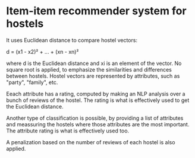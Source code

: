 # Item-item recommender system for hostels

It uses Euclidean distance to compare hostel vectors:

d = (x1 - x2)² + ... + (xn - xn)²

where d is the Euclidean distance and xi is an element of the vector. No square root is applied, to emphasize the similarities and differences between hostels. Hostel vectors are represented by attributes, such as "party", "family", etc.

Eeach attribute has a rating, computed by making an NLP analysis over a bunch of reviews of the hostel. The rating is what is effectively used to get the Euclidean distance.

Another type of classification is possible, by providing a list of attributes and meassuring the hostels where those attributes are the most important. The attribute rating is what is effectively used too.

A penalization based on the number of reviews of each hostel is also applied.
